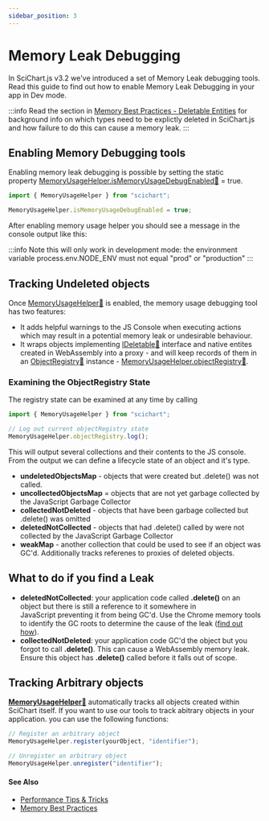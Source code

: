 ```yaml
---
sidebar_position: 3
---
```


# Memory Leak Debugging

In SciChart.js v3.2 we've introduced a set of Memory Leak debugging tools. Read this guide to find out how to enable Memory Leak Debugging in your app in Dev mode. 

:::info
Read the section in [Memory Best Practices - Deletable Entities](/2d-charts/performance-tips/memory-best-practices/index.md#deletable-entities-in-scichartjs) for background info on which types need to be explictly deleted in SciChart.js and how failure to do this can cause a memory leak.
:::

Enabling Memory Debugging tools
-------------------------------

Enabling memory leak debugging is possible by setting the static property [MemoryUsageHelper.isMemoryUsageDebugEnabled:blue_book:](https://www.scichart.com/documentation/js/current/typedoc/classes/memoryusagehelper.html#ismemoryusagedebugenabled) = true.

```ts
import { MemoryUsageHelper } from "scichart";

MemoryUsageHelper.isMemoryUsageDebugEnabled = true;
```

After enabling memory usage helper you should see a message in the console output like this:

<CenteredImageWrapper
    src="/images/MemoryDebugging_Warning.png"
/>

:::info
Note this will only work in development mode: the environment variable process.env.NODE\_ENV must not equal "prod" or "production"
:::

Tracking Undeleted objects
--------------------------

Once [MemoryUsageHelper:blue_book:](https://www.scichart.com/documentation/js/current/typedoc/classes/memoryusagehelper.html) is enabled, the memory usage debugging tool has two features:

*   It adds helpful warnings to the JS Console when executing actions which may result in a potential memory leak or undesirable behaviour.
*   It wraps objects implementing [IDeletable:blue_book:](https://www.scichart.com/documentation/js/current/typedoc/interfaces/ideletable.html) interface and native entites created in WebAssembly into a proxy - and will keep records of them in an [ObjectRegistry:blue_book:](https://www.scichart.com/documentation/js/current/typedoc/classes/objectregistry.html) instance - [MemoryUsageHelper.objectRegistry:blue_book:](https://www.scichart.com/documentation/js/current/typedoc/classes/memoryusagehelper.html#objectregistry).

### Examining the ObjectRegistry State

The registry state can be examined at any time by calling

```ts
import { MemoryUsageHelper } from "scichart";

// Log out current objectRegistry state
MemoryUsageHelper.objectRegistry.log();
```

This will output several collections and their contents to the JS console. From the output we can define a lifecycle state of an object and it's type.

<CenteredImageWrapper
    src="/images/MemoryDebugging_LogOutput.png"
/>

*   **undeletedObjectsMap** - objects that were created but .delete() was not called.
*   **uncollectedObjectsMap** = objects that are not yet garbage collected by the JavaScript Garbage Collector
*   **collectedNotDeleted** - objects that have been garbage collected but .delete() was omitted
*   **deletedNotCollected** - objects that had .delete() called by were not collected by the JavaScript Garbage Collector
*   **weakMap** - another collection that could be used to see if an object was GC'd. Additionally tracks referenes to proxies of deleted objects.

What to do if you find a Leak
-----------------------------

*   **deletedNotCollected**: your application code called **.delete()** on an object but there is still a reference to it somewhere in JavaScript preventing it from being GC'd. Use the Chrome memory tools to identify the GC roots to determine the cause of the leak ([find out how](https://developer.chrome.com/docs/devtools/memory-problems/)).
*   **collectedNotDeleted**: your application code GC'd the object but you forgot to call **.delete()**. This can cause a WebAssembly memory leak. Ensure this object has **.delete()** called before it falls out of scope.

Tracking Arbitrary objects
--------------------------

**[MemoryUsageHelper:blue_book:](https://www.scichart.com/documentation/js/current/typedoc/classes/memoryusagehelper.html)** automatically tracks all objects created within SciChart itself. If you want to use our tools to track abitrary objects in your application. you can use the following functions:

```ts
// Register an arbitrary object
MemoryUsageHelper.register(yourObject, "identifier");

// Unregister an arbitrary object
MemoryUsageHelper.unregister("identifier");
```

#### See Also

- [Performance Tips & Tricks](/2d-charts/performance-tips/performance-tips-and-tricks/index.md)
- [Memory Best Practices](/2d-charts/performance-tips/memory-best-practices/index.md)
